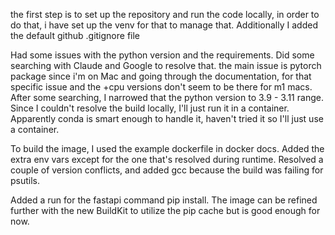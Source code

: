 the first step is to set up the repository and run the code locally, in order to do that, i have set up the venv for that to manage that. Additionally I added the default github .gitignore file

Had some issues with the python version and the requirements. Did some searching with Claude and Google to resolve that. the main issue is  pytorch package since i'm on Mac and going through the documentation, for that specific issue and the +cpu versions don't seem to be there for m1 macs. After some searching, I narrowed that the python version to 3.9 - 3.11 range. Since I couldn't resolve the build locally, I'll just run it in a container. Apparently conda is smart enough to handle it, haven't tried it so I'll just use a container.

To build the image, I used the example dockerfile in docker docs. Added the extra env vars except for the one that's resolved during runtime. Resolved a couple of version conflicts, and added gcc because the build was failing for psutils.

Added a run for the fastapi command pip install. The image can be refined further with the new BuildKit to utilize the pip cache but is good enough for now.
